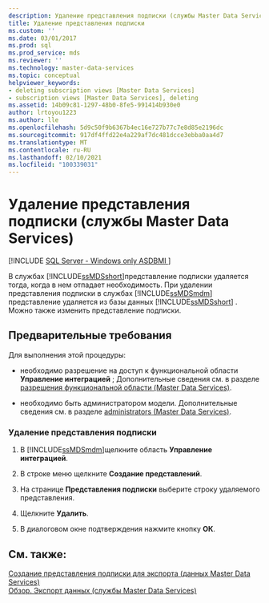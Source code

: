 ```yaml
---
description: Удаление представления подписки (службы Master Data Services)
title: Удаление представления подписки
ms.custom: ''
ms.date: 03/01/2017
ms.prod: sql
ms.prod_service: mds
ms.reviewer: ''
ms.technology: master-data-services
ms.topic: conceptual
helpviewer_keywords:
- deleting subscription views [Master Data Services]
- subscription views [Master Data Services], deleting
ms.assetid: 14b09c81-1297-48b0-8fe5-991414b930e0
author: lrtoyou1223
ms.author: lle
ms.openlocfilehash: 5d9c50f9b6367b4ec16e727b77c7e8d85e2196dc
ms.sourcegitcommit: 917df4ffd22e4a229af7dc481dcce3ebba0aa4d7
ms.translationtype: MT
ms.contentlocale: ru-RU
ms.lasthandoff: 02/10/2021
ms.locfileid: "100339031"
---
```

# <a name="delete-a-subscription-view-master-data-services"></a>Удаление представления подписки (службы Master Data Services)

[!INCLUDE [SQL Server - Windows only ASDBMI  ](../includes/applies-to-version/sql-windows-only-asdbmi.md)]

  В службах [!INCLUDE[ssMDSshort](../includes/ssmdsshort-md.md)]представление подписки удаляется тогда, когда в нем отпадает необходимость. При удалении представления подписки в службах [!INCLUDE[ssMDSmdm](../includes/ssmdsmdm-md.md)] представление удаляется из базы данных [!INCLUDE[ssMDSshort](../includes/ssmdsshort-md.md)] . Можно также изменить представление подписки.  
  
## <a name="prerequisites"></a>Предварительные требования  
 Для выполнения этой процедуры:  
  
-   необходимо разрешение на доступ к функциональной области **Управление интеграцией** ; Дополнительные сведения см. в разделе [разрешения функциональной области &#40;Master Data Services&#41;](../master-data-services/functional-area-permissions-master-data-services.md).  
  
-   необходимо быть администратором модели. Дополнительные сведения см. в разделе [administrators &#40;Master Data Services&#41;](../master-data-services/administrators-master-data-services.md).  
  
### <a name="to-delete-a-subscription-view"></a>Удаление представления подписки  
  
1.  В [!INCLUDE[ssMDSmdm](../includes/ssmdsmdm-md.md)]щелкните область **Управление интеграцией**.  
  
2.  В строке меню щелкните **Создание представлений**.  
  
3.  На странице **Представления подписки** выберите строку удаляемого представления.  
  
4.  Щелкните **Удалить**.  
  
5.  В диалоговом окне подтверждения нажмите кнопку **ОК**.  
  
## <a name="see-also"></a>См. также:  
 [Создание представления подписки для экспорта &#40;данных Master Data Services&#41;](../master-data-services/create-a-subscription-view-to-export-data-master-data-services.md)   
 [Обзор. Экспорт данных (службы Master Data Services)](../master-data-services/overview-exporting-data-master-data-services.md)  
  
  
